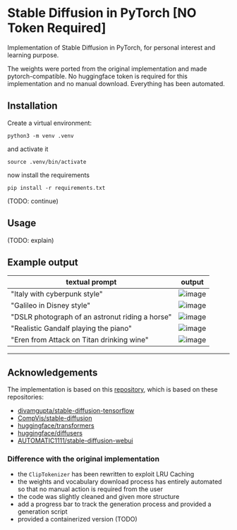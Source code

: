 # Stable Diffusion in PyTorch [NO Token Required]

Implementation of Stable Diffusion in PyTorch, for personal interest and learning purpose.

The weights were ported from the original implementation and made pytorch-compatible. No huggingface token is required for this
implementation and no manual download. Everything has been automated.

## Installation
Create a virtual environment:

```shell
python3 -m venv .venv
```

and activate it

```shell
source .venv/bin/activate
```

now install the requirements

```shell
pip install -r requirements.txt
```

(TODO: continue)

## Usage
(TODO: explain)

## Example output

| textual prompt | output |
| ---------- | ----- |
| "Italy with cyberpunk style" | ![image](https://user-images.githubusercontent.com/44113430/199224329-84843049-81e8-4e76-b40d-44d4a10e8e3b.png) |
| "Galileo in Disney style" | ![image](https://user-images.githubusercontent.com/44113430/199230127-18179b87-5e7e-4044-b9c2-268c4af01dd7.png) |
| "DSLR photograph of an astronut riding a horse" | ![image](https://user-images.githubusercontent.com/44113430/199240615-b6b354c0-e5fb-439a-8068-f60accbf3963.png)|
| "Realistic Gandalf playing the piano" | ![image](https://user-images.githubusercontent.com/44113430/199231825-bf608087-8eb7-4114-8703-baf220021001.png) |
| "Eren from Attack on Titan drinking wine" | ![image](https://user-images.githubusercontent.com/44113430/199232713-9c74b863-cdb2-4fd0-a808-c92f76bd8190.png) |


---


## Acknowledgements

The implementation is based on this [repository](https://github.com/kjsman/stable-diffusion-pytorch), which is based on these repositories:
- [divamgupta/stable-diffusion-tensorflow](https://github.com/divamgupta/stable-diffusion-tensorflow)
- [CompVis/stable-diffusion](https://github.com/CompVis/stable-diffusion)
- [huggingface/transformers](https://github.com/huggingface/transformers)
- [huggingface/diffusers](https://github.com/huggingface/diffusers)
- [AUTOMATIC1111/stable-diffusion-webui](https://github.com/AUTOMATIC1111/stable-diffusion-webui)

### Difference with the original implementation
- the `ClipTokenizer` has been rewritten to exploit LRU Caching
- the weights and vocabulary download process has entirely automated so that no manual action is required from the user
- the code was slightly cleaned and given more structure
- add a progress bar to track the generation process and provided a generation script
- provided a containerized version (TODO)
